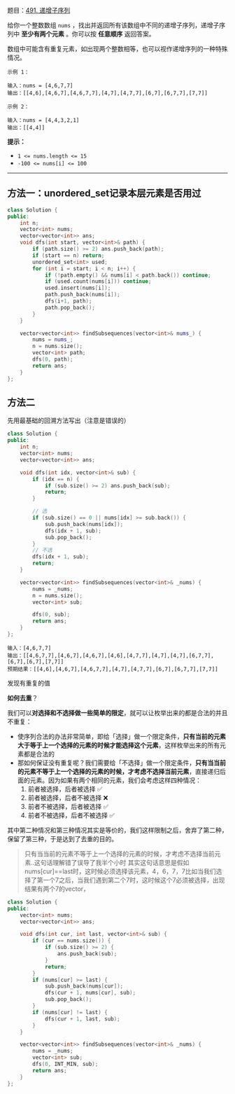 题目：[491. 递增子序列](https://leetcode.cn/problems/increasing-subsequences/)

给你一个整数数组 `nums` ，找出并返回所有该数组中不同的递增子序列，递增子序列中 **至少有两个元素** 。你可以按 **任意顺序** 返回答案。

数组中可能含有重复元素，如出现两个整数相等，也可以视作递增序列的一种特殊情况。

```
示例 1：

输入：nums = [4,6,7,7]
输出：[[4,6],[4,6,7],[4,6,7,7],[4,7],[4,7,7],[6,7],[6,7,7],[7,7]]

示例 2：

输入：nums = [4,4,3,2,1]
输出：[[4,4]]
```

**提示：**

- `1 <= nums.length <= 15`
- `-100 <= nums[i] <= 100`

---

## 方法一：unordered_set记录本层元素是否用过

```c++
class Solution {
public:
    int n;
    vector<int> nums;
    vector<vector<int>> ans;
    void dfs(int start, vector<int>& path) {
        if (path.size() >= 2) ans.push_back(path);
        if (start == n) return;
        unordered_set<int> used;
        for (int i = start; i < n; i++) {
            if (!path.empty() && nums[i] < path.back()) continue;
            if (used.count(nums[i])) continue;
            used.insert(nums[i]);
            path.push_back(nums[i]);
            dfs(i+1, path);
            path.pop_back();
        }
    }

    vector<vector<int>> findSubsequences(vector<int>& nums_) {
        nums = nums_;
        n = nums.size();
        vector<int> path;
        dfs(0, path);
        return ans;
    }
};
```



## 方法二

先用最基础的回溯方法写出（注意是错误的）

```cpp
class Solution {
public:
    int n;
    vector<int> nums;
    vector<vector<int>> ans;

    void dfs(int idx, vector<int>& sub) {
        if (idx == n) {
            if (sub.size() >= 2) ans.push_back(sub);
            return;
        }

        // 选
        if (sub.size() == 0 || nums[idx] >= sub.back()) {
            sub.push_back(nums[idx]);
            dfs(idx + 1, sub);
            sub.pop_back();
        }
        // 不选
        dfs(idx + 1, sub);
        return;
    }

    vector<vector<int>> findSubsequences(vector<int>& _nums) {
        nums = _nums;
        n = nums.size();
        vector<int> sub;

        dfs(0, sub);
        return ans;
    }
};
```

```
输入：[4,6,7,7]
输出：[[4,6,7,7],[4,6,7],[4,6,7],[4,6],[4,7,7],[4,7],[4,7],[6,7,7],[6,7],[6,7],[7,7]]
预期结果：[[4,6],[4,6,7],[4,6,7,7],[4,7],[4,7,7],[6,7],[6,7,7],[7,7]]
```

发现有重复的值

**如何去重**？

我们可以**对选择和不选择做一些简单的限定**，就可以让枚举出来的都是合法的并且不重复：

- 使序列合法的办法非常简单，即给「选择」做一个限定条件，**只有当前的元素大于等于上一个选择的元素的时候才能选择这个元素**，这样枚举出来的所有元素都是合法的
- 那如何保证没有重复呢？我们需要给「不选择」做一个限定条件，**只有当当前的元素不等于上一个选择的元素的时候，才考虑不选择当前元素**，直接递归后面的元素。因为如果有两个相同的元素，我们会考虑这样四种情况：
    1. 前者被选择，后者被选择 ✅
    2. 前者被选择，后者不被选择 ❌
    3. 前者不被选择，后者被选择 ✅
    4. 前者不被选择，后者不被选择 ✅

其中第二种情况和第三种情况其实是等价的，我们这样限制之后，舍弃了第二种，保留了第三种，于是达到了去重的目的。

> 只有当当前的元素不等于上一个选择的元素的时候，才考虑不选择当前元素..这句话理解错了误导了我半个小时 其实这句话意思是假如nums[cur]==last时，这时候必须选择该元素，4，6，7，7比如当我们选择了第一个7之后，当我们遇到第二个7时，这时候这个7必须被选择，出现结果有两个7的vector，

```cpp
class Solution {
public:
    vector<int> nums; 
    vector<vector<int>> ans;

    void dfs(int cur, int last, vector<int>& sub) {
        if (cur == nums.size()) {
            if (sub.size() >= 2) {
                ans.push_back(sub);
            }
            return;
        }
        if (nums[cur] >= last) {
            sub.push_back(nums[cur]);
            dfs(cur + 1, nums[cur], sub);
            sub.pop_back();
        }
        if (nums[cur] != last) {
            dfs(cur + 1, last, sub);
        }
    }

    vector<vector<int>> findSubsequences(vector<int>& _nums) {
        nums = _nums;
        vector<int> sub;
        dfs(0, INT_MIN, sub);
        return ans;
    }
};

```

